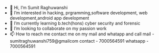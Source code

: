 - 👋 Hi, I’m Sumit Raghuwanshi
- 👀 I’m interested in hacking, prgramming,software development, web development,android app development
- 🌱 I’m currently learning b.tech(hons) cyber security and forensic 
- 💞️ I’m looking to collaborate on my passion work
- 📫 How to reach me contact me on my mail and whatapp and call
mail - sumitraghuwanshi759@gmailcom
contact - 7000564591
whatsapp - 7000564591


